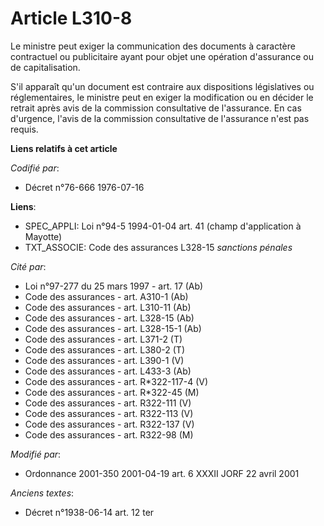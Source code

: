 # Article L310-8

Le ministre peut exiger la communication des documents à caractère contractuel ou publicitaire ayant pour objet une opération
d'assurance ou de capitalisation.

S'il apparaît qu'un document est contraire aux dispositions législatives ou réglementaires, le ministre peut en exiger la
modification ou en décider le retrait après avis de la commission consultative de l'assurance. En cas d'urgence, l'avis de la
commission consultative de l'assurance n'est pas requis.

**Liens relatifs à cet article**

_Codifié par_:

  - Décret n°76-666 1976-07-16

**Liens**:

  - SPEC_APPLI: Loi n°94-5 1994-01-04 art. 41 (champ d'application à Mayotte)
  - TXT_ASSOCIE: Code des assurances L328-15 *sanctions pénales*

_Cité par_:

  - Loi n°97-277 du 25 mars 1997 - art. 17 (Ab)
  - Code des assurances - art. A310-1 (Ab)
  - Code des assurances - art. L310-11 (Ab)
  - Code des assurances - art. L328-15 (Ab)
  - Code des assurances - art. L328-15-1 (Ab)
  - Code des assurances - art. L371-2 (T)
  - Code des assurances - art. L380-2 (T)
  - Code des assurances - art. L390-1 (V)
  - Code des assurances - art. L433-3 (Ab)
  - Code des assurances - art. R*322-117-4 (V)
  - Code des assurances - art. R*322-45 (M)
  - Code des assurances - art. R322-111 (V)
  - Code des assurances - art. R322-113 (V)
  - Code des assurances - art. R322-137 (V)
  - Code des assurances - art. R322-98 (M)

_Modifié par_:

  - Ordonnance 2001-350 2001-04-19 art. 6 XXXII JORF 22 avril 2001

_Anciens textes_:

  - Décret n°1938-06-14 art. 12 ter
